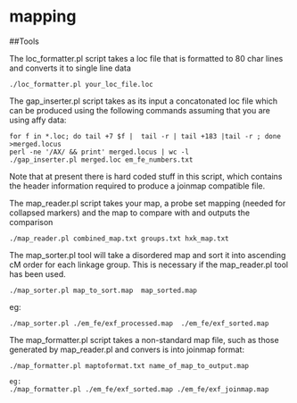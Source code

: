 # mapping

##Tools


The loc_formatter.pl script takes a loc file that is formatted to 80 char lines and converts it to single line data

```
./loc_formatter.pl your_loc_file.loc
```

The gap_inserter.pl script takes as its input a concatonated loc file which can be produced using the following commands assuming that you are using affy data:

```
for f in *.loc; do tail +7 $f |  tail -r | tail +183 |tail -r ; done >merged.locus
perl -ne '/AX/ && print' merged.locus | wc -l
./gap_inserter.pl merged.loc em_fe_numbers.txt 
```

Note that at present there is hard coded stuff in this script, which contains the header information required to produce a joinmap compatible file.

The map_reader.pl script takes your map, a probe set mapping (needed for collapsed markers) and the map to compare with and outputs the comparison

```
./map_reader.pl combined_map.txt groups.txt hxk_map.txt
```

The map_sorter.pl tool will take a disordered map and sort it into ascending cM order for each linkage group. This is necessary if the map_reader.pl tool has been used.

```
./map_sorter.pl map_to_sort.map  map_sorted.map 
```
eg:
```
./map_sorter.pl ./em_fe/exf_processed.map  ./em_fe/exf_sorted.map 

```


The map_formatter.pl script takes a non-standard map file, such as those generated by map_reader.pl and convers is into joinmap format:

```
./map_formatter.pl maptoformat.txt name_of_map_to_output.map
```
```
eg:
./map_formatter.pl ./em_fe/exf_sorted.map ./em_fe/exf_joinmap.map

```



